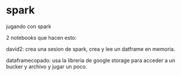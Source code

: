 # spark
jugando con spark

2 notebooks que hacen esto:

david2: crea una sesion de spark, crea y lee un datframe en memoria.

dataframecopado: usa la libreria de google storage para acceder a un bucker y archivo y jugar un poco. 

